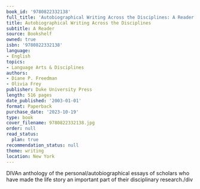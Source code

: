 ```yaml
---
book_id: '9780822332138'
full_title: 'Autobiographical Writing Across the Disciplines: A Reader'
title: Autobiographical Writing Across the Disciplines
subtitle: A Reader
source: Bookshelf
owned: true
isbn: '9780822332138'
language:
- English
topics:
- Language Arts & Disciplines
authors:
- Diane P. Freedman
- Olivia Frey
publisher: Duke University Press
length: 516 pages
date_published: '2003-01-01'
format: Paperback
purchase_date: '2023-10-19'
type: book
cover_filename: 9780822332138.jpg
order: null
read_status:
  plan: true
recommendation_status: null
theme: writing
location: New York
---
```

DIVAn anthology of the personal/autobiographical essays of scholars who have made the life story an important part of their disciplinary research./div
